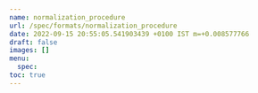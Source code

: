 ```yaml
---
name: normalization_procedure
url: /spec/formats/normalization_procedure
date: 2022-09-15 20:55:05.541903439 +0100 IST m=+0.008577766
draft: false
images: []
menu:
  spec:
toc: true
---
```

